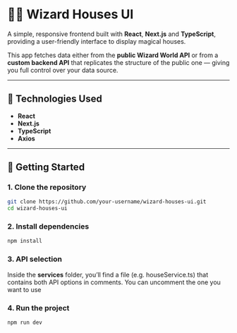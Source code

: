 # 🧙‍♂️ Wizard Houses UI

A simple, responsive frontend built with **React**, **Next.js** and **TypeScript**, providing a user-friendly interface to display magical houses.

This app fetches data either from the **public Wizard World API** or from a **custom backend API** that replicates the structure of the public one — giving you full control over your data source.

---

## 🔧 Technologies Used
- **React**
- **Next.js**
- **TypeScript**
- **Axios**

---

## 🚀 Getting Started

### 1. Clone the repository

```bash
git clone https://github.com/your-username/wizard-houses-ui.git
cd wizard-houses-ui
```
### 2. Install dependencies
```bash
npm install
```
### 3. API selection
Inside the **services** folder, you’ll find a file (e.g. houseService.ts) that contains both API options in comments.
You can uncomment the one you want to use

### 4. Run the project
```bash
npm run dev
```
